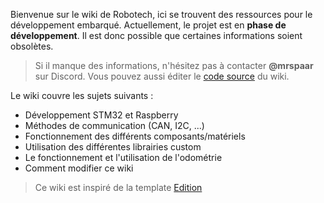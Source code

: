 [order]:       # (0)
[hidden]:      # (true)
[title]:       # (Accueil)
[description]: # (Wiki de Robotech Nancy qui contient des ressources pour le développement embarqué)

Bienvenue sur le wiki de Robotech, ici se trouvent des ressources pour le développement embarqué.
Actuellement, le projet est en **phase de développement**. Il est donc possible que certaines informations soient obsolètes.

> Si il manque des informations, n'hésitez pas à contacter **@mrspaar** sur Discord.
> Vous pouvez aussi éditer le [code source](https://github.com/RobotechNancy/Wiki) du wiki.

Le wiki couvre les sujets suivants :

- Développement STM32 et Raspberry
- Méthodes de communication (CAN, I2C, ...)
- Fonctionnement des différents composants/matériels
- Utilisation des différentes librairies custom
- Le fonctionnement et l'utilisation de l'odométrie
- Comment modifier ce wiki

> Ce wiki est inspiré de la template [Edition](https://github.com/CloudCannon/edition-jekyll-template)
